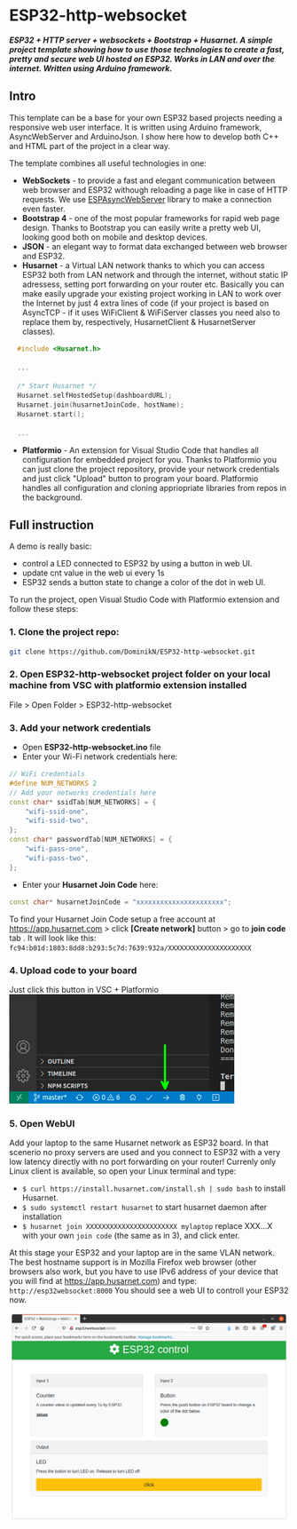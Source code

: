 # ESP32-http-websocket

**_ESP32 + HTTP server + websockets + Bootstrap + Husarnet. A simple project template showing how to use those technologies to create a fast, pretty and secure web UI hosted on ESP32. Works in LAN and over the internet. Written using Arduino framework._**

## Intro

This template can be a base for your own ESP32 based projects needing a responsive web user interface. It is written using Arduino framework, AsyncWebServer and ArduinoJson. I show here how to develop both C++ and HTML part of the project in a clear way.

The template combines all useful technologies in one:

- **WebSockets** - to provide a fast and elegant communication between web browser and ESP32 withough reloading a page like in case of HTTP requests. We use [ESPAsyncWebServer](https://github.com/me-no-dev/ESPAsyncWebServer) library to make a connection even faster.
- **Bootstrap 4** - one of the most popular frameworks for rapid web page design. Thanks to Bootstrap you can easily write a pretty web UI, looking good both on mobile and desktop devices.
- **JSON** - an elegant way to format data exchanged between web browser and ESP32.
- **Husarnet** - a Virtual LAN network thanks to which you can access ESP32 both from LAN network and through the internet, without static IP adressess, setting port forwarding on your router etc. Basically you can make easily upgrade your existing project working in LAN to work over the Internet by just 4 extra lines of code (if your project is based on AsyncTCP - if it uses WiFiClient & WiFiServer classes you need also to replace them by, respectively, HusarnetClient & HusarnetServer classes).
```cpp
  #include <Husarnet.h>

  ...

  /* Start Husarnet */
  Husarnet.selfHostedSetup(dashboardURL);
  Husarnet.join(husarnetJoinCode, hostName);
  Husarnet.start();

  ...
```
- **Platformio** - An extension for Visual Studio Code that handles all configuration for embedded project for you. Thanks to Platformio you can just clone the project repository, provide your network credentials and just click "Upload" button to program your board. Platformio handles all configuration and cloning appriopriate libraries from repos in the background.

## Full instruction

A demo is really basic:

- control a LED connected to ESP32 by using a button in web UI.
- update cnt value in the web ui every 1s
- ESP32 sends a button state to change a color of the dot in web UI.

To run the project, open Visual Studio Code with Platformio extension and follow these steps:

### 1. Clone the project repo:

```bash
git clone https://github.com/DominikN/ESP32-http-websocket.git
```

### 2. Open ESP32-http-websocket project folder on your local machine from VSC with platformio extension installed

File > Open Folder > ESP32-http-websocket

### 3. Add your network credentials

- Open **ESP32-http-websocket.ino** file
- Enter your Wi-Fi network credentials here:
```cpp
// WiFi credentials
#define NUM_NETWORKS 2
// Add your networks credentials here
const char* ssidTab[NUM_NETWORKS] = {
    "wifi-ssid-one",
    "wifi-ssid-two",
};
const char* passwordTab[NUM_NETWORKS] = {
    "wifi-pass-one",
    "wifi-pass-two",
};
```
- Enter your **Husarnet Join Code** here:
```cpp
const char* husarnetJoinCode = "xxxxxxxxxxxxxxxxxxxxxx";
```
To find your Husarnet Join Code setup a free account at https://app.husarnet.com > click **[Create network]** button > go to **join code** tab . It will look like this: `fc94:b01d:1803:8dd8:b293:5c7d:7639:932a/XXXXXXXXXXXXXXXXXXXXX`

### 4. Upload code to your board

Just click this button in VSC + Platformio
![Upload code](docs/screenshot_flash_button.png)

### 5. Open WebUI

Add your laptop to the same Husarnet network as ESP32 board. In that scenerio no proxy servers are used and you connect to ESP32 with a very low latency directly with no port forwarding on your router! Currenly only Linux client is available, so open your Linux terminal and type:

- `$ curl https://install.husarnet.com/install.sh | sudo bash` to install Husarnet.
- `$ sudo systemctl restart husarnet` to start husarnet daemon after installation
- `$ husarnet join XXXXXXXXXXXXXXXXXXXXXXX mylaptop` replace XXX...X with your own `join code` (the same as in 3), and click enter.

At this stage your ESP32 and your laptop are in the same VLAN network. The best hostname support is in Mozilla Firefox web browser (other browsers also work, but you have to use IPv6 address of your device that you will find at https://app.husarnet.com) and type:
`http://esp32websocket:8000`
You should see a web UI to controll your ESP32 now.

![screenshot_esp32_webui](docs/screenshot_esp32_webui.png)

